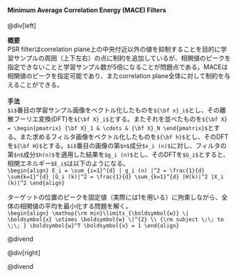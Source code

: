 #### Minimum Average Correlation Energy (MACE) Filters

@div[left]

__概要__<br>
PSR filterはcorrelation plane上の中央付近以外の値を抑制することを目的に学習サンプルの周囲（上下左右）の点に制約を追加しているが、相関値のピークを指定できないことと学習サンプル数が5倍になることが問題点である。MACEは相関値のピークを指定可能であり、またcorrelation plane全体に対して制約を与えることができる。<br>
<br>
__手法__<br>
`$i$`番目の学習サンプル画像をベクトル化したものを`${\bf x}_i$`とし、その離散フーリエ変換(DFT)を`${\bf X}_i$`とする。またそれを並べたものを`${\bf X} = \begin{pmatrix} {\bf X}_1 & \cdots & {\bf X}_N \end{pmatrix}$`とする。また求めるフィルタ画像をベクトル化したものを`${\bf h}$`とし、そのDFTを`${\bf H}$`とする。`$i$`番目の画像の第`$n$`成分`$x_i (n)$`に対し、フィルタの第`$n$`成分`$h(n)$`を適用した結果を`$g_i (n)$`とし、そのDFTを`$G_i$`とすると、相関エネルギー`$E_i$`は以下のようになる。<br>
`\begin{align} E_i = \sum_{i=1}^{d} | g_i (n) |^2 = \frac{1}{d} \sum{k=1}^{d} |G_i (k)|^2 = \frac{1}{d} \sum_{k=1}^{d} |H(k)|^2 |X_i (k)|^2 \end{align}`

ターゲットの位置のピークを固定値（実際には1を用いる）に拘束しながら、全体の相関値の平均を最小化する問題を解く。<br>
`\begin{align} \mathop{\rm min}\limits_{\boldsymbol{w}} \| \boldsymbol{x} \otimes \boldsymbol{w} \|^{2} \\ {\rm subject \;\; to \;\; } \boldsymbol{w}^T \boldsymbol{x} = 1 \end{align}`

@divend

@div[right]

@divend
